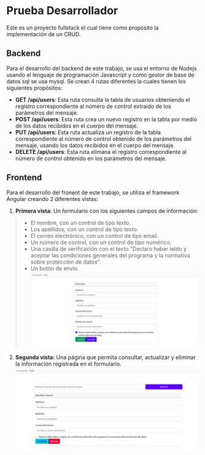 # Prueba Desarrollador
Este es un proyecto fullstack el cual tiene como propósito la implementación de un CRUD.
## Backend
Para el desarrollo del backend de este trabajo, se usa el entorno de Nodejs usando el lenguaje de programación Javascript y como gestor de base de datos sql se usa mysql. Se crean 4 rutas diferentes la cuales tienen los siguientes propósitos:
- **GET /api/users**: Esta ruta consulta la tabla de usuarios obteniendo el registro correspondiente al número de control extraido de los parámetros del mensaje.
- **POST /api/users**: Esta ruta crea un nuevo registro en la tabla por medio de los datos recibidos en el cuerpo del mensaje.
- **PUT /api/users**: Esta ruta actualiza un registro de la tabla correspondiente al número de control obtenido de los parámetros del mensaje, usando los datos recibidos en el cuerpo del mensaje.
- **DELETE /api/users**: Esta ruta elimana el registro correspondiente al número de control obtenido en los parámetros del mensaje.
## Frontend
Para el desarrollo del fronent de este trabajo, se utiliza el framework Angular creando 2 diferentes vistas:
1. **Primera vista:** Un formulario con los siguientes campos de información:
> - El nombre, con un control de tipo texto.
> - Los apellidos, con un control de tipo texto.
> - El correo electrónico, con un control de tipo email.
> - Un número de control, con un control de tipo numérico.
> - Una casilla de verificación con el texto "Declaro haber leído y aceptar las condiciones generales del programa y la normativa sobre protección de datos".
> - Un botón de envío.
![Image text](https://github.com/Kairo001/PruebaDesarrollador/blob/main/vistas/Vista1.png)
2. **Segunda vista:** Una página que permita consultar, actualizar y eliminar la información registrada en el formulario.
![Image text](https://github.com/Kairo001/PruebaDesarrollador/blob/main/vistas/Vista2.png)
